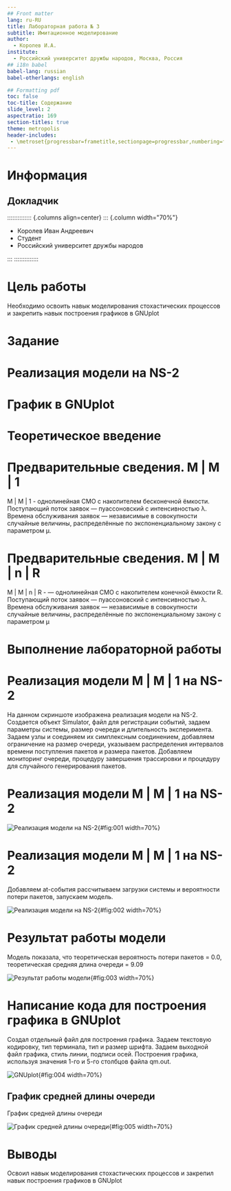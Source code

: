 ```yaml
---
## Front matter
lang: ru-RU
title: Лабораторная работа № 3
subtitle: Имитационное моделирование
author:
  - Королев И.А.
institute:
  - Российский университет дружбы народов, Москва, Россия
## i18n babel
babel-lang: russian
babel-otherlangs: english

## Formatting pdf
toc: false
toc-title: Содержание
slide_level: 2
aspectratio: 169
section-titles: true
theme: metropolis
header-includes:
 - \metroset{progressbar=frametitle,sectionpage=progressbar,numbering=fraction}
---
```


# Информация

## Докладчик

:::::::::::::: {.columns align=center}
::: {.column width="70%"}

  * Королев Иван Андреевич
  * Студент
  * Российский университет дружбы народов

:::
::::::::::::::

# Цель работы

Необходимо освоить навык моделирования стохастических процессов и закрепить навык построения графиков в GNUplot

# Задание

# Реализация модели на NS-2

# График в GNUplot

# Теоретическое введение

# Предварительные сведения. М | М | 1

М | М | 1 - однолинейная СМО с накопителем бесконечной ёмкости. Поступающий поток заявок — пуассоновский с интенсивностью λ. Времена обслуживания заявок — независимые в совокупности случайные величины, распределённые по
экспоненциальному закону с параметром µ.

#  Предварительные сведения. М | М | n | R

М | М | n | R - — однолинейная СМО с накопителем конечной ёмкости R. Поступающий поток заявок — пуассоновский с интенсивностью λ. Времена обслуживания
заявок — независимые в совокупности случайные величины, распределённые по
экспоненциальному закону с параметром µ

# Выполнение лабораторной работы

# Реализация модели М | М | 1 на NS-2

На данном скриншоте изображена реализация модели на NS-2. Создается объект Simulator, файл для регистрации событий, задаем параметры системы, размер очереди и длительность эксперимента. Задаем узлы и соединяем их симплексным соединением, добавляем ограничение на размер очереди, указываем распределения интервалов времени поступления пакетов и размера пакетов. Добавляем мониторинг очереди, процедуру завершения трассировки и процедуру для случайного генерирования пакетов.

# Реализация модели М | М | 1 на NS-2

![Реализация модели на NS-2](image/1.png){#fig:001 width=70%}

# Реализация модели М | М | 1 на NS-2

Добавляем at-события рассчитываем загрузки системы и вероятности потери пакетов, запускаем модель. 

![Реализация модели на NS-2](image/2.png){#fig:002 width=70%}

# Результат работы модели

Модель показала, что теоретическая вероятность потери пакетов = 0.0, теоретическая средняя длина очереди = 9.09 

![Результат работы модели](image/4.png){#fig:003 width=70%}

# Написание кода для построения графика в GNUplot

Создал отдельный файл для построения графика. Задаем текстовую кодировку, тип терминала, тип и размер шрифта. Задаем выходной файл графика, стиль линии, подписи осей. Построения графика, используя значения 1-го и 5-го столбцов файла  qm.out.

![GNUplot](image/5.png){#fig:004 width=70%}

## График средней длины очереди

График средней длины очереди

![График средней длины очереди](image/3.png){#fig:005 width=70%}

# Выводы

Освоил навык моделирования стохастических процессов и закрепил навык построения графиков в GNUplot

# 
